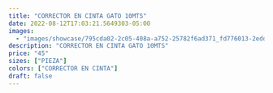 ```yaml
---
title: "CORRECTOR EN CINTA GATO 10MTS"
date: 2022-08-12T17:03:21.5649303-05:00
images:
  - "images/showcase/795cda02-2c05-408a-a752-25782f6ad371_fd776013-2edd-487b-ba5a-f4c43e563e63.webp"
description: "CORRECTOR EN CINTA GATO 10MTS"
price: "45"
sizes: ["PIEZA"]
colors: ["CORRECTOR EN CINTA"]
draft: false
---
```

